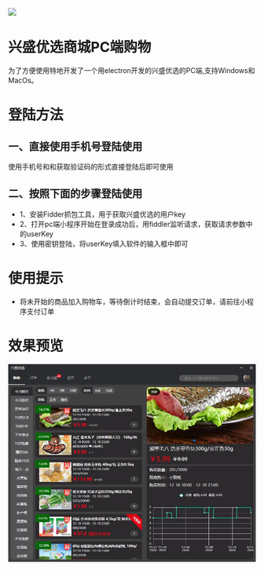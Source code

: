 ![]( https://visitor-badge.glitch.me/badge?page_id=1)
# 兴盛优选商城PC端购物
 为了方便使用特地开发了一个用electron开发的兴盛优选的PC端,支持Windows和MacOs。
# 登陆方法
## 一、直接使用手机号登陆使用
使用手机号和和获取验证码的形式直接登陆后即可使用
## 二、按照下面的步骤登陆使用
  + 1、安装Fidder抓包工具，用于获取兴盛优选的用户key
  + 2、打开pc端小程序开始在登录成功后，用fiddler监听请求，获取请求参数中的userKey
  + 3、使用密钥登陆，将userKey填入软件的输入框中即可

# 使用提示
  + 将未开始的商品加入购物车，等待倒计时结束，会自动提交订单，请前往小程序支付订单
# 效果预览
  ![预览](https://github.com/ShaoGongBra/xsyx-shop/blob/master/preview.jpg)

